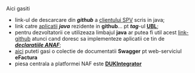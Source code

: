Aici gasiti 

- link-ul de descarcare din ***github*** a [clientului SPV](https://github.com/MfpAnaf/ClientSPV) scris in java;
- link catre [aplicatii](https://github.com/radubalanpro) ***java*** rezidente in **github**... pt ***tag***-ul [**UBL**](https://github.com/topics/ubl?l=java);
- pentru dezvoltatorii ce utilizeaza limbajul **java** ar putea fi util acest [link-github](https://github.com/IncrementalCommunity/declaratii-anaf/tree/master) atunci cand doresc sa implementeze aplicatii ce tin de [***declaratiile ANAF***](https://github.com/IncrementalCommunity/declaratii-anaf);
- [aici](https://www.reddit.com/r/programare/comments/18c3bg8/implementare_serviciu_efactura/) puteti gasi o colectie de documentatii **Swagger** pt web-serviciul **eFactura**
- piesa centrala a platformei NAF este [**DUKIntegrator**](https://static.anaf.ro/static/DUKIntegrator/DUKIntegrator.htm)
